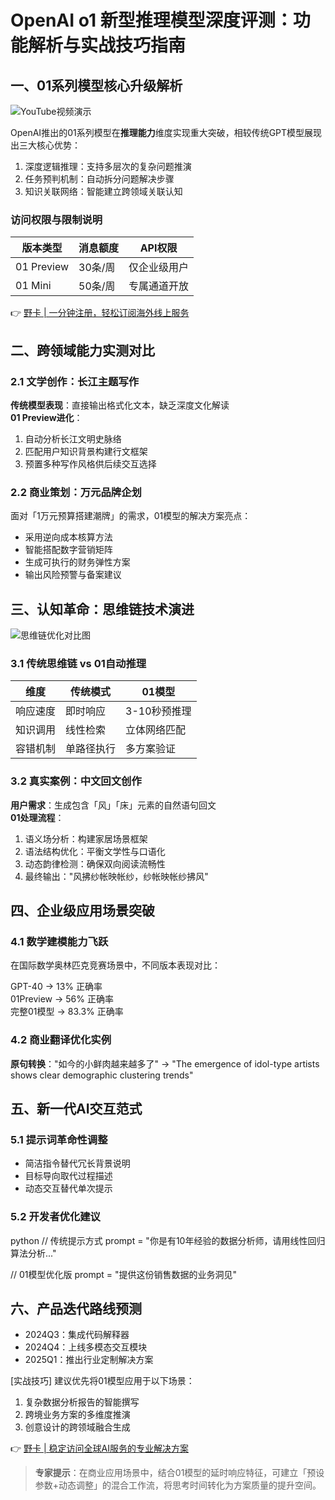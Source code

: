 # OpenAI o1 新型推理模型深度评测：功能解析与实战技巧指南

## 一、01系列模型核心升级解析
![YouTube视频演示](https://www.youtube.com/embed/DJ6W_Am69CA?feature=oembed)

OpenAI推出的01系列模型在**推理能力**维度实现重大突破，相较传统GPT模型展现出三大核心优势：
1. 深度逻辑推理：支持多层次的复杂问题推演
2. 任务预判机制：自动拆分问题解决步骤
3. 知识关联网络：智能建立跨领域关联认知

### 访问权限与限制说明
| 版本类型     | 消息额度 | API权限      |
|--------------|----------|-------------|
| 01 Preview   | 30条/周  | 仅企业级用户 |
| 01 Mini      | 50条/周  | 专属通道开放 |

👉 [野卡 | 一分钟注册，轻松订阅海外线上服务](https://bbtdd.com/yeka)

## 二、跨领域能力实测对比
### 2.1 文学创作：长江主题写作
**传统模型表现**：直接输出格式化文本，缺乏深度文化解读  
**01 Preview进化**：
1. 自动分析长江文明史脉络
2. 匹配用户知识背景构建行文框架
3. 预置多种写作风格供后续交互选择

### 2.2 商业策划：万元品牌企划
面对「1万元预算搭建潮牌」的需求，01模型的解决方案亮点：
- 采用逆向成本核算方法
- 智能搭配数字营销矩阵
- 生成可执行的财务弹性方案
- 输出风险预警与备案建议

## 三、认知革命：思维链技术演进
![思维链优化对比图](https://x.com/polynoamial/status/1834280155730043108/photo/1)

### 3.1 传统思维链 vs 01自动推理
| 维度           | 传统模式               | 01模型                |
|----------------|----------------------|----------------------|
| 响应速度       | 即时响应              | 3-10秒预推理         |
| 知识调用       | 线性检索              | 立体网络匹配         |
| 容错机制       | 单路径执行            | 多方案验证           |

### 3.2 真实案例：中文回文创作
**用户需求**：生成包含「风」「床」元素的自然语句回文  
**01处理流程**：
1. 语义场分析：构建家居场景框架
2. 语法结构优化：平衡文学性与口语化
3. 动态韵律检测：确保双向阅读流畅性
4. 最终输出："风拂纱帐映帐纱，纱帐映帐纱拂风"

## 四、企业级应用场景突破
### 4.1 数学建模能力飞跃
在国际数学奥林匹克竞赛场景中，不同版本表现对比：

GPT-40 → 13% 正确率  
01Preview → 56% 正确率  
完整01模型 → 83.3% 正确率


### 4.2 商业翻译优化实例
**原句转换**："如今的小鲜肉越来越多了" → "The emergence of idol-type artists shows clear demographic clustering trends"

## 五、新一代AI交互范式
### 5.1 提示词革命性调整
- 简洁指令替代冗长背景说明
- 目标导向取代过程描述
- 动态交互替代单次提示

### 5.2 开发者优化建议
python
// 传统提示方式
prompt = "你是有10年经验的数据分析师，请用线性回归算法分析..."

// 01模型优化版
prompt = "提供这份销售数据的业务洞见"


## 六、产品迭代路线预测
- 2024Q3：集成代码解释器
- 2024Q4：上线多模态交互模块
- 2025Q1：推出行业定制解决方案

[实战技巧] 建议优先将01模型应用于以下场景：
1. 复杂数据分析报告的智能撰写
2. 跨境业务方案的多维度推演
3. 创意设计的跨领域融合生成

👉 [野卡 | 稳定访问全球AI服务的专业解决方案](https://bbtdd.com/yeka)

> **专家提示**：在商业应用场景中，结合01模型的延时响应特征，可建立「预设参数+动态调整」的混合工作流，将思考时间转化为方案质量的提升空间。